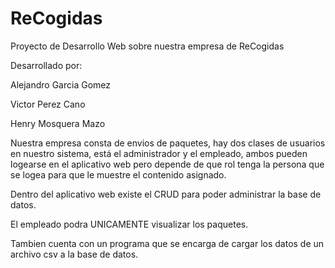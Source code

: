 # ReCogidas
Proyecto de Desarrollo Web sobre nuestra empresa de ReCogidas


Desarrollado por:



Alejandro Garcia Gomez


Victor Perez Cano



Henry Mosquera Mazo




Nuestra empresa consta de envios de paquetes, hay dos clases de usuarios en nuestro sistema, está el administrador y el empleado, ambos pueden logearse en el aplicativo web pero depende de que rol tenga la persona que se logea para que le muestre el contenido asignado.


Dentro del aplicativo web existe el CRUD para poder administrar la base de datos.


El empleado podra UNICAMENTE visualizar los paquetes.


Tambien cuenta con un programa que se encarga de cargar los datos de un archivo csv a la base de datos.
